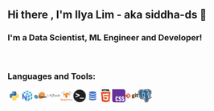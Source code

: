 ## Hi there , I'm Ilya Lim - aka siddha-ds 👋 

### I'm a Data Scientist, ML Engineer and Developer!

<br />

### Languages and Tools:
<img align="left" alt="Python" width="26px" src="https://raw.githubusercontent.com/github/explore/main/topics/python/python.png" />
<img align="left" alt="NumPy" width="26px" src="https://raw.githubusercontent.com/github/explore/main/topics/numpy/numpy.png" />
<img align="left" alt="Scikit-learn" width="26px" src="https://raw.githubusercontent.com/github/explore/main/topics/scikit-learn/scikit-learn.png" />
<img align="left" alt="PyTorch" width="26px" src="https://raw.githubusercontent.com/github/explore/main/topics/pytorch/pytorch.png" />
<img align="left" alt="TensorFlow" width="26px" src="https://raw.githubusercontent.com/github/explore/main/topics/tensorflow/tensorflow.png" />
<img align="left" alt="Terminal" width="26px" src="https://raw.githubusercontent.com/github/explore/main/topics/terminal/terminal.png" />
<img align="left" alt="SQL" width="26px" src="https://raw.githubusercontent.com/github/explore/80688e429a7d4ef2fca1e82350fe8e3517d3494d/topics/sql/sql.png" />
<img align="left" alt="HTML5" width="26px" src="https://raw.githubusercontent.com/github/explore/80688e429a7d4ef2fca1e82350fe8e3517d3494d/topics/html/html.png" />
<img align="left" alt="CSS3" width="26px" src="https://raw.githubusercontent.com/github/explore/80688e429a7d4ef2fca1e82350fe8e3517d3494d/topics/css/css.png" />
<img align="left" alt="Git" width="26px" src="https://raw.githubusercontent.com/github/explore/80688e429a7d4ef2fca1e82350fe8e3517d3494d/topics/git/git.png" />
<img align="left" alt="PostgreSQL" width="26px" src="https://raw.githubusercontent.com/github/explore/main/topics/postgresql/postgresql.png" /> 


<!--
**siddha-ds/siddha-ds** is a ✨ _special_ ✨ repository because its `README.md` (this file) appears on your GitHub profile.

Here are some ideas to get you started:

- 🔭 I’m currently working on ...
- 🌱 I’m currently learning ...
- 👯 I’m looking to collaborate on ...
- 🤔 I’m looking for help with ...
- 💬 Ask me about ...
- 📫 How to reach me: ...
- 😄 Pronouns: ...
- ⚡ Fun fact: ...
-->
